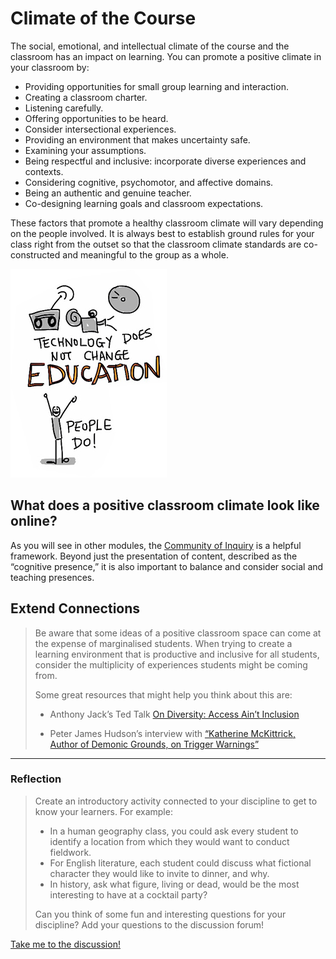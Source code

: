 # Climate of the Course

The social, emotional, and intellectual climate of the course and the classroom has an impact on learning. You can promote a positive climate in your classroom by:

*   Providing opportunities for small group learning and interaction.
*   Creating a classroom charter.
*   Listening carefully.
*   Offering opportunities to be heard.
*   Consider intersectional experiences.
*   Providing an environment that makes uncertainty safe.
*   Examining your assumptions.
*   Being respectful and inclusive: incorporate diverse experiences and contexts.
*   Considering cognitive, psychomotor, and affective domains.
*   Being an authentic and genuine teacher.
*   Co-designing learning goals and classroom expectations.

These factors that promote a healthy classroom climate will vary depending on the people involved. It is always best to establish ground rules for your class right from the outset so that the classroom climate standards are co-constructed and meaningful to the group as a whole.

![Education](images/teacher-for-learning-climate-education.jpg)

## What does a positive classroom climate look like online?

As you will see in other modules, the [Community of Inquiry](https://coi.athabascau.ca/coi-model/) is a helpful framework. Beyond just the presentation of content, described as the “cognitive presence,” it is also important to balance and consider social and teaching presences.

## Extend Connections
>
> Be aware that some ideas of a positive classroom space can come at the expense of marginalised students. When trying to create a learning environment that is productive and inclusive for all students, consider the multiplicity of experiences students might be coming from.
>
> Some great resources that might help you think about this are:
>
> - Anthony Jack’s Ted Talk [On Diversity: Access Ain’t Inclusion](https://www.youtube.com/watch?v=j7w2Gv7ueOc)
>
> - Peter James Hudson’s interview with [“Katherine McKittrick, Author of Demonic Grounds, on Trigger Warnings”](https://bullybloggers.wordpress.com/2014/12/17/katherine-mckittrick-author-of-demonic-grounds-on-trigger-warnings/)

* * *

### Reflection
> Create an introductory activity connected to your discipline to get to know your learners. For example:
>
> - In a human geography class, you could ask every student to identify a location from which they would want to conduct fieldwork.
> - For English literature, each student could discuss what fictional character they would like to invite to dinner, and why.
> - In history, ask what figure, living or dead, would be the most interesting to have at a cocktail party?
>
> Can you think of some fun and interesting questions for your discipline? Add your questions to the discussion forum!

[Take me to the discussion!](https://elearn.waikato.ac.nz/mod/forum/view.php?id=1626663 ":class=button")
